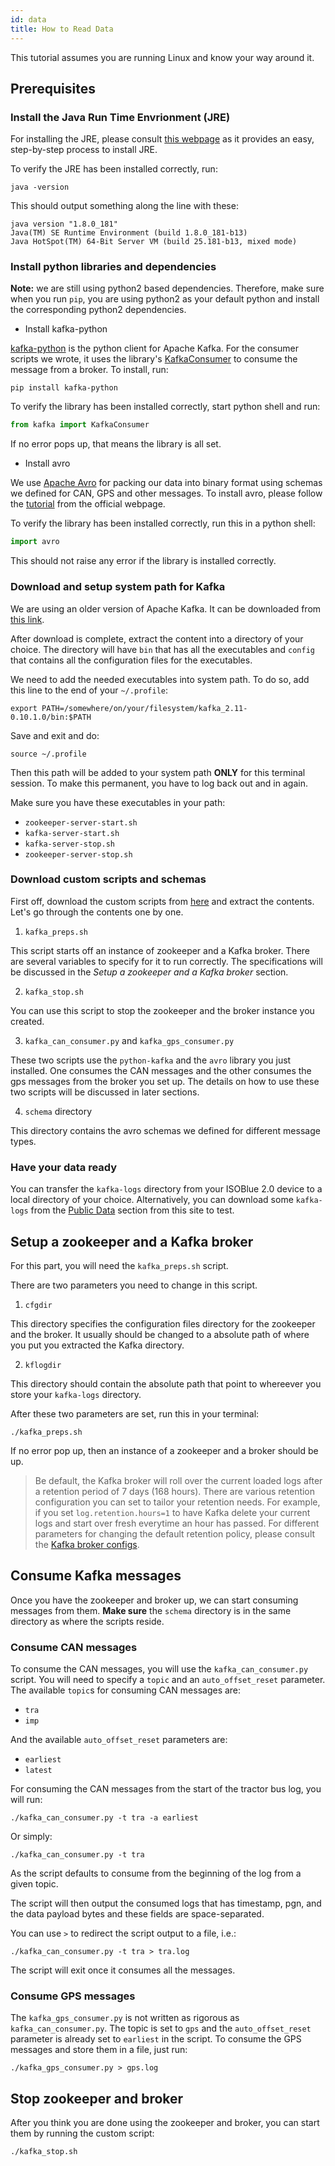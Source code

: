 ```yaml
---
id: data
title: How to Read Data
---
```


This tutorial assumes you are running Linux and know your way around it.

## Prerequisites

### Install the Java Run Time Envrionment (JRE)

For installing the JRE, please consult [this webpage][1] as it provides an easy,
step-by-step process to install JRE.

To verify the JRE has been installed correctly, run:
```
java -version
```
This should output something along the line with these:
```
java version "1.8.0_181"
Java(TM) SE Runtime Environment (build 1.8.0_181-b13)
Java HotSpot(TM) 64-Bit Server VM (build 25.181-b13, mixed mode)
```

### Install python libraries and dependencies

**Note:** we are still using python2 based dependencies. Therefore, make sure
when you run `pip`, you are using python2 as your default python and install the
corresponding python2 dependencies.

* Install kafka-python

[kafka-python][2] is the python client for Apache Kafka. For the consumer
scripts we wrote, it uses the library's [KafkaConsumer][3] to consume the
message from a broker. To install, run:
```shell
pip install kafka-python
```

To verify the library has been installed correctly, start python shell and run:
```python
from kafka import KafkaConsumer
```
If no error pops up, that means the library is all set.

* Install avro

We use [Apache Avro][4] for packing our data into binary format using schemas
we defined for CAN, GPS and other messages. To install avro, please follow the
[tutorial][5] from the official webpage.

To verify the library has been installed correctly, run this in a python
shell:
```python
import avro
```
This should not raise any error if the library is installed correctly.

### Download and setup system path for Kafka

We are using an older version of Apache Kafka. It can be downloaded from [this
link][6].

After download is complete, extract the content into a directory of your
choice. The directory will have `bin` that has all the executables and `config`
that contains all the configuration files for the executables.

We need to add the needed executables into system path. To do so, add
this line to the end of your `~/.profile`:
```shell
export PATH=/somewhere/on/your/filesystem/kafka_2.11-0.10.1.0/bin:$PATH
```
Save and exit and do:
```shell
source ~/.profile
```
Then this path will be added to your system path **ONLY** for this terminal
session. To make this permanent, you have to log back out and in again.

Make sure you have these executables in your path:
* `zookeeper-server-start.sh`
* `kafka-server-start.sh`
* `kafka-server-stop.sh`
* `zookeeper-server-stop.sh`

### Download custom scripts and schemas

First off, download the custom scripts from [here][7] and extract the contents.
Let's go through the contents one by one.

1. `kafka_preps.sh`

This script starts off an instance of zookeeper and a Kafka broker. There are
several variables to specify for it to run correctly. The specifications will
be discussed in the *Setup a zookeeper and a Kafka broker* section.

2. `kafka_stop.sh`

You can use this script to stop the zookeeper and the broker instance you
created.

3. `kafka_can_consumer.py` and `kafka_gps_consumer.py`

These two scripts use the `python-kafka` and the `avro` library you just
installed. One consumes the CAN messages and the other consumes the gps
messages from the broker you set up. The details on how to use these two scripts
will be discussed in later sections.

4. `schema` directory

This directory contains the avro schemas we defined for different message types.

### Have your data ready

You can transfer the `kafka-logs` directory from your ISOBlue 2.0 device to a
local directory of your choice. Alternatively, you can download some `kafka-logs`
from the [Public Data](public-data.md) section from this site to test.

## Setup a zookeeper and a Kafka broker

For this part, you will need the `kafka_preps.sh` script.

There are two parameters you need to change in this script.

1. `cfgdir`

This directory specifies the configuration files directory for the zookeeper and
the broker. It usually should be changed to a absolute path of where you put you
extracted the Kafka directory.

2. `kflogdir`

This directory should contain the absolute path that point to whereever you
store your `kafka-logs` directory.

After these two parameters are set, run this in your terminal:
```
./kafka_preps.sh
```
If no error pop up, then an instance of a zookeeper and a broker should be up.

> Be default, the Kafka broker will roll over the current loaded logs after
a retention period of 7 days (168 hours). There are various retention
configuration you can set to tailor your retention needs. For example, if you
set `log.retention.hours=1` to have Kafka delete your current logs and start
over fresh everytime an hour has passed. For different parameters for changing
the default retention policy, please consult the [Kafka broker configs][8].

## Consume Kafka messages

Once you have the zookeeper and broker up, we can start consuming messages from
them. **Make sure** the `schema` directory is in the same directory as where
the scripts reside.

### Consume CAN messages

To consume the CAN messages, you will use the `kafka_can_consumer.py` script.
You will need to specify a `topic` and an `auto_offset_reset` parameter. The
available `topic`s for consuming CAN messages are:
* `tra`
* `imp`

And the available `auto_offset_reset` parameters are:
* `earliest`
* `latest`

For consuming the CAN messages from the start of the tractor bus log, you will
run:
```
./kafka_can_consumer.py -t tra -a earliest
```
Or simply:
```
./kafka_can_consumer.py -t tra
```
As the script defaults to consume from the beginning of the log from a given
topic.

The script will then output the consumed logs that has timestamp, pgn, and the
data payload bytes and these fields are space-separated.

You can use `>` to redirect the script output to a file, i.e.:
```shell
./kafka_can_consumer.py -t tra > tra.log
```
The script will exit once it consumes all the messages.

### Consume GPS messages

The `kafka_gps_consumer.py` is not written as rigorous as
`kafka_can_consumer.py`. The topic is set to `gps` and the `auto_offset_reset`
parameter is already set to `earliest` in the script. To consume the GPS
messages and store them in a file, just run:
```
./kafka_gps_consumer.py > gps.log
```

## Stop zookeeper and broker

After you think you are done using the zookeeper and broker, you can start them
by running the custom script:
```
./kafka_stop.sh
```

[1]: https://medium.com/coderscorner/installing-oracle-java-8-in-ubuntu-16-10-845507b13343
[2]: https://pypi.org/project/kafka-python/
[3]: https://kafka-python.readthedocs.io/en/master/apidoc/KafkaConsumer.html
[4]: https://avro.apache.org/docs/1.8.1/index.html
[5]: https://avro.apache.org/docs/1.8.1/gettingstartedpython.html
[6]: http://cloudradio39.ecn.purdue.edu/kafka_2.11-0.10.1.0.tar.gz
[7]: http://cloudradio39.ecn.purdue.edu/scripts_and_schemas.tar.gz
[8]: https://kafka.apache.org/documentation/#brokerconfigs
